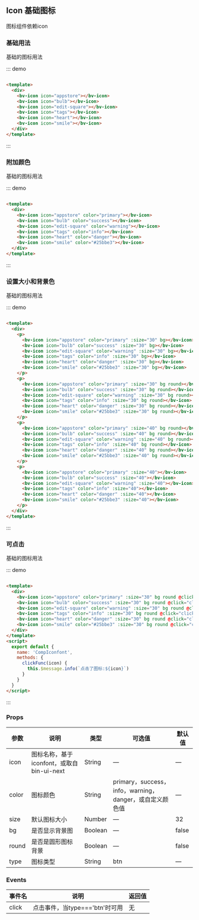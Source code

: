 ## Icon 基础图标

图标组件依赖icon

### 基础用法

基础的图标用法

::: demo

```html

<template>
  <div>
    <bv-icon icon="appstore"></bv-icon>
    <bv-icon icon="bulb"></bv-icon>
    <bv-icon icon="edit-square"></bv-icon>
    <bv-icon icon="tags"></bv-icon>
    <bv-icon icon="heart"></bv-icon>
    <bv-icon icon="smile"></bv-icon>
  </div>
</template>
```

:::

### 附加颜色

基础的图标用法

::: demo

```html

<template>
  <div>
    <bv-icon icon="appstore" color="primary"></bv-icon>
    <bv-icon icon="bulb" color="success"></bv-icon>
    <bv-icon icon="edit-square" color="warning"></bv-icon>
    <bv-icon icon="tags" color="info"></bv-icon>
    <bv-icon icon="heart" color="danger"></bv-icon>
    <bv-icon icon="smile" color="#25bbe3"></bv-icon>
  </div>
</template>
```

:::

### 设置大小和背景色

基础的图标用法

::: demo

```html

<template>
  <div>
    <p>
      <bv-icon icon="appstore" color="primary" :size="30" bg></bv-icon>
      <bv-icon icon="bulb" color="success" :size="30" bg></bv-icon>
      <bv-icon icon="edit-square" color="warning" :size="30" bg></bv-icon>
      <bv-icon icon="tags" color="info" :size="30" bg></bv-icon>
      <bv-icon icon="heart" color="danger" :size="30" bg></bv-icon>
      <bv-icon icon="smile" color="#25bbe3" :size="30" bg></bv-icon>
    </p>
    <p>
      <bv-icon icon="appstore" color="primary" :size="30" bg round></bv-icon>
      <bv-icon icon="bulb" color="success" :size="30" bg round></bv-icon>
      <bv-icon icon="edit-square" color="warning" :size="30" bg round></bv-icon>
      <bv-icon icon="tags" color="info" :size="30" bg round></bv-icon>
      <bv-icon icon="heart" color="danger" :size="30" bg round></bv-icon>
      <bv-icon icon="smile" color="#25bbe3" :size="30" bg round></bv-icon>
    </p>
    <p>
      <bv-icon icon="appstore" color="primary" :size="40" bg round></bv-icon>
      <bv-icon icon="bulb" color="success" :size="40" bg round></bv-icon>
      <bv-icon icon="edit-square" color="warning" :size="40" bg round></bv-icon>
      <bv-icon icon="tags" color="info" :size="40" bg round></bv-icon>
      <bv-icon icon="heart" color="danger" :size="40" bg round></bv-icon>
      <bv-icon icon="smile" color="#25bbe3" :size="40" bg round></bv-icon>
    </p>
    <p>
      <bv-icon icon="appstore" color="primary" :size="40"></bv-icon>
      <bv-icon icon="bulb" color="success" :size="40"></bv-icon>
      <bv-icon icon="edit-square" color="warning" :size="40"></bv-icon>
      <bv-icon icon="tags" color="info" :size="40"></bv-icon>
      <bv-icon icon="heart" color="danger" :size="40"></bv-icon>
      <bv-icon icon="smile" color="#25bbe3" :size="40"></bv-icon>
    </p>
  </div>
</template>
```

:::

### 可点击

基础的图标用法

::: demo

```html

<template>
  <div>
    <bv-icon icon="appstore" color="primary" :size="30" bg round @click="clickFunc" type="btn"></bv-icon>
    <bv-icon icon="bulb" color="success" :size="30" bg round @click="clickFunc" type="btn"></bv-icon>
    <bv-icon icon="edit-square" color="warning" :size="30" bg round @click="clickFunc" type="btn"></bv-icon>
    <bv-icon icon="tags" color="info" :size="30" bg round @click="clickFunc" type="btn"></bv-icon>
    <bv-icon icon="heart" color="danger" :size="30" bg round @click="clickFunc" type="btn"></bv-icon>
    <bv-icon icon="smile" color="#25bbe3" :size="30" bg round @click="clickFunc" type="btn"></bv-icon>
  </div>
</template>
<script>
  export default {
    name: 'CompIconfont',
    methods: {
      clickFunc(icon) {
        this.$message.info(`点击了图标:${icon}`)
      }
    }
  }
</script>
```

:::

### Props

| 参数      | 说明    | 类型      | 可选值       | 默认值   |
|---------- |-------- |---------- |-------------  |-------- |
| icon   | 图标名称，基于iconfont，或取自bin-ui-next   | String  |    —       |   —     |
| color     | 图标颜色   | String  |   primary，success，info，warning，danger，或自定义颜色值      |     —   |
| size   | 默认图标大小   | Number  |   —   |    32      |
| bg     | 是否显示背景图   | Boolean  |   —     |    false      |
| round     | 是否是圆形图标背景   | Boolean  |   —    |   false    |
| type     | 图标类型   | String  |   btn    |   —      |

### Events

| 事件名      | 说明    | 返回值      |
|---------- |-------- |---------- |
| click     | 点击事件，当type==='btn'时可用   | 无  |
